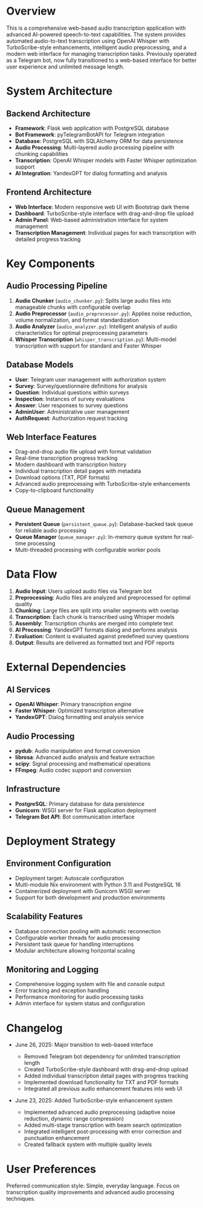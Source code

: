 # Overview

This is a comprehensive web-based audio transcription application with advanced AI-powered speech-to-text capabilities. The system provides automated audio-to-text transcription using OpenAI Whisper with TurboScribe-style enhancements, intelligent audio preprocessing, and a modern web interface for managing transcription tasks. Previously operated as a Telegram bot, now fully transitioned to a web-based interface for better user experience and unlimited message length.

# System Architecture

## Backend Architecture
- **Framework**: Flask web application with PostgreSQL database
- **Bot Framework**: pyTelegramBotAPI for Telegram integration
- **Database**: PostgreSQL with SQLAlchemy ORM for data persistence
- **Audio Processing**: Multi-layered audio processing pipeline with chunking capabilities
- **Transcription**: OpenAI Whisper models with Faster Whisper optimization support
- **AI Integration**: YandexGPT for dialog formatting and analysis

## Frontend Architecture
- **Web Interface**: Modern responsive web UI with Bootstrap dark theme
- **Dashboard**: TurboScribe-style interface with drag-and-drop file upload
- **Admin Panel**: Web-based administration interface for system management
- **Transcription Management**: Individual pages for each transcription with detailed progress tracking

# Key Components

## Audio Processing Pipeline
1. **Audio Chunker** (`audio_chunker.py`): Splits large audio files into manageable chunks with configurable overlap
2. **Audio Preprocessor** (`audio_preprocessor.py`): Applies noise reduction, volume normalization, and format standardization
3. **Audio Analyzer** (`audio_analyzer.py`): Intelligent analysis of audio characteristics for optimal preprocessing parameters
4. **Whisper Transcription** (`whisper_transcription.py`): Multi-model transcription with support for standard and Faster Whisper

## Database Models
- **User**: Telegram user management with authorization system
- **Survey**: Survey/questionnaire definitions for analysis
- **Question**: Individual questions within surveys
- **Inspection**: Instances of survey evaluations
- **Answer**: User responses to survey questions
- **AdminUser**: Administrative user management
- **AuthRequest**: Authorization request tracking

## Web Interface Features
- Drag-and-drop audio file upload with format validation
- Real-time transcription progress tracking
- Modern dashboard with transcription history
- Individual transcription detail pages with metadata
- Download options (TXT, PDF formats)
- Advanced audio preprocessing with TurboScribe-style enhancements
- Copy-to-clipboard functionality

## Queue Management
- **Persistent Queue** (`persistent_queue.py`): Database-backed task queue for reliable audio processing
- **Queue Manager** (`queue_manager.py`): In-memory queue system for real-time processing
- Multi-threaded processing with configurable worker pools

# Data Flow

1. **Audio Input**: Users upload audio files via Telegram bot
2. **Preprocessing**: Audio files are analyzed and preprocessed for optimal quality
3. **Chunking**: Large files are split into smaller segments with overlap
4. **Transcription**: Each chunk is transcribed using Whisper models
5. **Assembly**: Transcription chunks are merged into complete text
6. **AI Processing**: YandexGPT formats dialog and performs analysis
7. **Evaluation**: Content is evaluated against predefined survey questions
8. **Output**: Results are delivered as formatted text and PDF reports

# External Dependencies

## AI Services
- **OpenAI Whisper**: Primary transcription engine
- **Faster Whisper**: Optimized transcription alternative
- **YandexGPT**: Dialog formatting and analysis service

## Audio Processing
- **pydub**: Audio manipulation and format conversion
- **librosa**: Advanced audio analysis and feature extraction
- **scipy**: Signal processing and mathematical operations
- **FFmpeg**: Audio codec support and conversion

## Infrastructure
- **PostgreSQL**: Primary database for data persistence
- **Gunicorn**: WSGI server for Flask application deployment
- **Telegram Bot API**: Bot communication interface

# Deployment Strategy

## Environment Configuration
- Deployment target: Autoscale configuration
- Multi-module Nix environment with Python 3.11 and PostgreSQL 16
- Containerized deployment with Gunicorn WSGI server
- Support for both development and production environments

## Scalability Features
- Database connection pooling with automatic reconnection
- Configurable worker threads for audio processing
- Persistent task queue for handling interruptions
- Modular architecture allowing horizontal scaling

## Monitoring and Logging
- Comprehensive logging system with file and console output
- Error tracking and exception handling
- Performance monitoring for audio processing tasks
- Admin interface for system status and configuration

# Changelog
- June 26, 2025: Major transition to web-based interface
  - Removed Telegram bot dependency for unlimited transcription length
  - Created TurboScribe-style dashboard with drag-and-drop upload
  - Added individual transcription detail pages with progress tracking
  - Implemented download functionality for TXT and PDF formats
  - Integrated all previous audio enhancement features into web UI

- June 23, 2025: Added TurboScribe-style enhancement system
  - Implemented advanced audio preprocessing (adaptive noise reduction, dynamic range compression)
  - Added multi-stage transcription with beam search optimization
  - Integrated intelligent post-processing with error correction and punctuation enhancement
  - Created fallback system with multiple quality levels

# User Preferences

Preferred communication style: Simple, everyday language.
Focus on transcription quality improvements and advanced audio processing techniques.